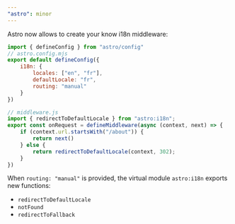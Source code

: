 ```yaml
---
"astro": minor
---
```


Astro now allows to create your know i18n middleware:

```js
import { defineConfig } from "astro/config"
// astro.config.mjs
export default defineConfig({
    i18n: {
        locales: ["en", "fr"],
        defaultLocale: "fr",
        routing: "manual"
    }
})
```

```js
// middleware.js
import { redirectToDefaultLocale } from "astro:i18n";
export const onRequest = defineMiddleware(async (context, next) => {
    if (context.url.startsWith("/about")) {
        return next()
    } else {
        return redirectToDefaultLocale(context, 302);  
    }
})
```

When `routing: "manual"` is provided, the virtual module `astro:i18n` exports new functions:
- `redirectToDefaultLocale`
- `notFound`
- `redirectToFallback`
